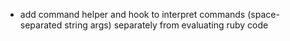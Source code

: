 - add command helper and hook to interpret commands (space-separated string args) separately from evaluating ruby code
